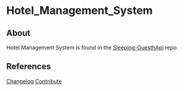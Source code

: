 # Hotel_Management_System


## About
Hotel Management System is found in the
[Sleeping-GuesthApi](https://github.com/josephkb87/Sleeping-GuesthApi) repo.

## References


[Changelog]() [Contribute]() 

